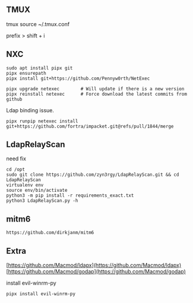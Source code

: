 


## TMUX


tmux source ~/.tmux.conf

prefix > shift + i





## NXC


```
sudo apt install pipx git
pipx ensurepath
pipx install git+https://github.com/Pennyw0rth/NetExec
```


```
pipx upgrade netexec        # Will update if there is a new version
pipx reinstall netexec      # Force download the latest commits from github
```

Ldap binding issue.
```
pipx runpip netexec install git+https://github.com/fortra/impacket.git@refs/pull/1844/merge
```




## LdapRelayScan

need fix

```
cd /opt
sudo git clone https://github.com/zyn3rgy/LdapRelayScan.git && cd LdapRelayScan
virtualenv env
source env/bin/activate
python3 -m pip install -r requirements_exact.txt
python3 LdapRelayScan.py -h
```


## mitm6

```
https://github.com/dirkjanm/mitm6
```


## Extra 

[https://github.com/Macmod/ldapx](https://github.com/Macmod/ldapx)
[https://github.com/Macmod/godap](https://github.com/Macmod/godap)


install evil-winrm-py
```
pipx install evil-winrm-py
```



